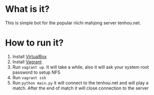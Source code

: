 # What is it?

This is simple bot for the popular riichi mahjong server tenhou.net.

# How to run it?

1. Install [VirtualBox](https://www.virtualbox.org/wiki/Downloads)
2. Install [Vagrant](https://www.vagrantup.com/downloads.html)
3. Run `vagrant up`. It will take a while, also it will ask your system root password to setup NFS
4. Run `vagrant ssh`
5. Run `python main.py` it will connect to the tenhou.net and will play a match. After the end of match it will close connection to the server
